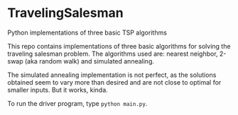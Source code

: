 # TravelingSalesman
Python implementations of three basic TSP algorithms

This repo contains implementations of three basic algorithms for solving the traveling salesman problem. The algorithms used are: nearest neighbor, 2-swap (aka random walk) and simulated annealing.

The simulated annealing implementation is not perfect, as the solutions obtained seem to vary more than desired and are not close to optimal for smaller inputs. But it works, kinda.

To run the driver program, type `python main.py`.
